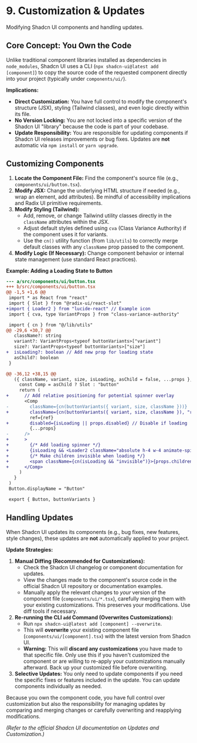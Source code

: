# 9. Customization & Updates

Modifying Shadcn UI components and handling updates.

## Core Concept: You Own the Code

Unlike traditional component libraries installed as dependencies in `node_modules`, Shadcn UI uses a CLI (`npx shadcn-ui@latest add [component]`) to copy the source code of the requested component directly into your project (typically under `components/ui/`).

**Implications:**

*   **Direct Customization:** You have full control to modify the component's structure (JSX), styling (Tailwind classes), and even logic directly within its file.
*   **No Version Locking:** You are not locked into a specific version of the Shadcn UI "library" because the code is part of your codebase.
*   **Update Responsibility:** You are responsible for updating components if Shadcn UI releases improvements or bug fixes. Updates are **not** automatic via `npm install` or `yarn upgrade`.

## Customizing Components

1.  **Locate the Component File:** Find the component's source file (e.g., `components/ui/button.tsx`).
2.  **Modify JSX:** Change the underlying HTML structure if needed (e.g., wrap an element, add attributes). Be mindful of accessibility implications and Radix UI primitive requirements.
3.  **Modify Styling (Tailwind):**
    *   Add, remove, or change Tailwind utility classes directly in the `className` attributes within the JSX.
    *   Adjust default styles defined using `cva` (Class Variance Authority) if the component uses it for variants.
    *   Use the `cn()` utility function (from `lib/utils`) to correctly merge default classes with any `className` prop passed to the component.
4.  **Modify Logic (If Necessary):** Change component behavior or internal state management (use standard React practices).

**Example: Adding a Loading State to Button**

```diff
--- a/src/components/ui/button.tsx
+++ b/src/components/ui/button.tsx
@@ -1,5 +1,6 @@
 import * as React from "react"
 import { Slot } from "@radix-ui/react-slot"
+import { Loader2 } from "lucide-react" // Example icon
 import { cva, type VariantProps } from "class-variance-authority"

 import { cn } from "@/lib/utils"
@@ -29,6 +30,7 @@
   className?: string
   variant?: VariantProps<typeof buttonVariants>["variant"]
   size?: VariantProps<typeof buttonVariants>["size"]
+  isLoading?: boolean // Add new prop for loading state
   asChild?: boolean
 }

@@ -36,12 +38,15 @@
   ({ className, variant, size, isLoading, asChild = false, ...props }, ref) => {
     const Comp = asChild ? Slot : "button"
     return (
+      // Add relative positioning for potential spinner overlay
       <Comp
-        className={cn(buttonVariants({ variant, size, className }))}
+        className={cn(buttonVariants({ variant, size, className }), "relative")}
         ref={ref}
+        disabled={isLoading || props.disabled} // Disable if loading
         {...props}
-      />
+      >
+        {/* Add loading spinner */}
+        {isLoading && <Loader2 className="absolute h-4 w-4 animate-spin" />}
+        {/* Make children invisible when loading */}
+        <span className={cn(isLoading && "invisible")}>{props.children}</span>
+      </Comp>
     )
   }
 )
 Button.displayName = "Button"

 export { Button, buttonVariants }

```

## Handling Updates

When Shadcn UI updates its components (e.g., bug fixes, new features, style changes), these updates are **not** automatically applied to your project.

**Update Strategies:**

1.  **Manual Diffing (Recommended for Customizations):**
    *   Check the Shadcn UI changelog or component documentation for updates.
    *   View the changes made to the component's source code in the official Shadcn UI repository or documentation examples.
    *   Manually apply the relevant changes to *your* version of the component file (`components/ui/*.tsx`), carefully merging them with your existing customizations. This preserves your modifications. Use diff tools if necessary.
2.  **Re-running the CLI `add` Command (Overwrites Customizations):**
    *   Run `npx shadcn-ui@latest add [component] --overwrite`.
    *   This will **overwrite** your existing component file (`components/ui/[component].tsx`) with the latest version from Shadcn UI.
    *   **Warning:** This will **discard any customizations** you have made to that specific file. Only use this if you haven't customized the component or are willing to re-apply your customizations manually afterward. Back up your customized file before overwriting.
3.  **Selective Updates:** You only need to update components if you need the specific fixes or features included in the update. You can update components individually as needed.

Because you own the component code, you have full control over customization but also the responsibility for managing updates by comparing and merging changes or carefully overwriting and reapplying modifications.

*(Refer to the official Shadcn UI documentation on Updates and Customization.)*
